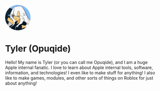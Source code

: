 ![image info](./images/pfp.png)
# Tyler (Opuqide)

Hello! My name is Tyler (or you can call me Opuqide), and I am a huge Apple internal fanatic. I love to learn about Apple internal tools, software, information, and technologies! I even like to make stuff for anything! I also like to make games, modules, and other sorts of things on Roblox for just about anything!